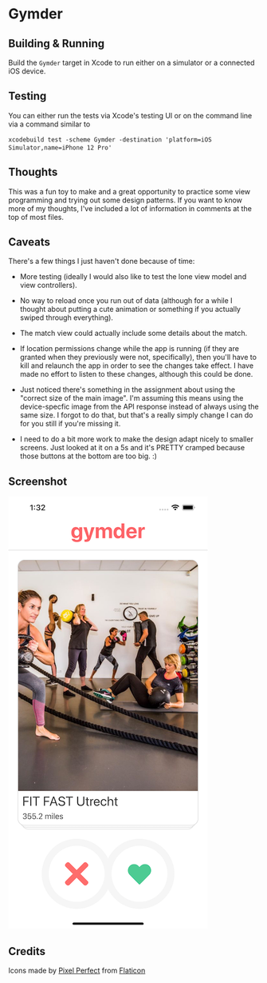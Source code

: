 #  Gymder

## Building & Running

Build the `Gymder` target in Xcode to run either on a simulator or a connected iOS device.

## Testing

You can either run the tests via Xcode's testing UI or on the command line via a command similar to

    xcodebuild test -scheme Gymder -destination 'platform=iOS Simulator,name=iPhone 12 Pro'

## Thoughts

This was a fun toy to make and a great opportunity to practice some view programming and trying
out some design patterns. If you want to know more of my thoughts, I've included a lot of information
in comments at the top of most files.

## Caveats

There's a few things I just haven't done because of time:

- More testing (ideally I would also like to test the lone view model and view controllers).

- No way to reload once you run out of data (although for a while I thought about putting a
  cute animation or something if you actually swiped through everything).
  
- The match view could actually include some details about the match.

- If location permissions change while the app is running (if they are granted when they
  previously were not, specifically), then you'll have to kill and relaunch the app in order
  to see the changes take effect. I have made no effort to listen to these changes, although
  this could be done.
  
- Just noticed there's something in the assignment about using the "correct size of the main image".
  I'm assuming this means using the device-specfic image from the API response instead of always
  using the same size. I forgot to do that, but that's a really simply change I can do for you still
  if you're missing it.
  
- I need to do a bit more work to make the design adapt nicely to smaller screens. Just looked
  at it on a 5s and it's PRETTY cramped because those buttons at the bottom are too big. :)
  
## Screenshot 

![Screenshot](https://raw.githubusercontent.com/glaukommatos/Gymder/main/screenshot.png "Screenshot")


## Credits

Icons made by [Pixel Perfect](https://icon54.com/) from [Flaticon](https://www.flaticon.com)
